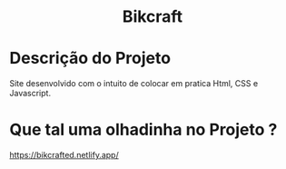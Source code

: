 <h1 align="center">Bikcraft</h1>

# Descrição do Projeto

Site desenvolvido com o intuito de colocar em pratica Html, CSS e Javascript.

# Que tal uma olhadinha no Projeto ?

https://bikcrafted.netlify.app/
